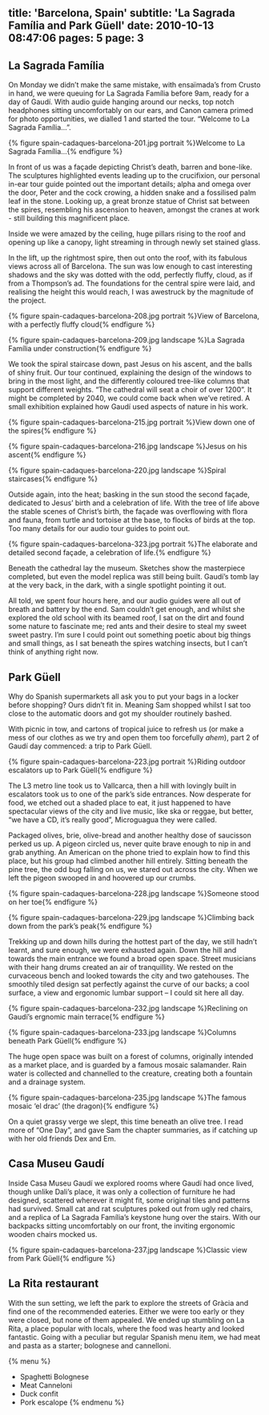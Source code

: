 title: 'Barcelona, Spain'
subtitle: 'La Sagrada Família and Park Güell'
date: 2010-10-13 08:47:06
pages: 5
page: 3
---

## La Sagrada Família

On Monday we didn’t make the same mistake, with ensaïmada’s from Crusto in hand, we were queuing for La Sagrada Família before 9am, ready for a day of Gaudí. With audio guide hanging around our necks, top notch headphones sitting uncomfortably on our ears, and Canon camera primed for photo opportunities, we dialled 1 and started the tour. “Welcome to La Sagrada Família…”.

{% figure spain-cadaques-barcelona-201.jpg portrait %}Welcome to La Sagrada Família…{% endfigure %}

In front of us was a façade depicting Christ’s death, barren and bone-like. The sculptures highlighted events leading up to the crucifixion, our personal in-ear tour guide pointed out the important details; alpha and omega over the door, Peter and the cock crowing, a hidden snake and a fossilised palm leaf in the stone. Looking up, a great bronze statue of Christ sat between the spires, resembling his ascension to heaven, amongst the cranes at work - still building this magnificent place.

Inside we were amazed by the ceiling, huge pillars rising to the roof and opening up like a canopy, light streaming in through newly set stained glass.

In the lift, up the rightmost spire, then out onto the roof, with its fabulous views across all of Barcelona. The sun was low enough to cast interesting shadows and the sky was dotted with the odd, perfectly fluffy, cloud, as if from a Thompson’s ad. The foundations for the central spire were laid, and realising the height this would reach, I was awestruck by the magnitude of the project.

{% figure spain-cadaques-barcelona-208.jpg portrait %}View of Barcelona, with a perfectly fluffy cloud{% endfigure %}

{% figure spain-cadaques-barcelona-209.jpg landscape %}La Sagrada Família under construction{% endfigure %}

We took the spiral staircase down, past Jesus on his ascent, and the balls of shiny fruit. Our tour continued, explaining the design of the windows to bring in the most light, and the differently coloured tree-like columns that support different weights. “The cathedral will seat a choir of over 1200”. It might be completed by 2040, we could come back when we’ve retired. A small exhibition explained how Gaudí used aspects of nature in his work.

{% figure spain-cadaques-barcelona-215.jpg portrait %}View down one of the spires{% endfigure %}

{% figure spain-cadaques-barcelona-216.jpg landscape %}Jesus on his ascent{% endfigure %}

{% figure spain-cadaques-barcelona-220.jpg landscape %}Spiral staircases{% endfigure %}

Outside again, into the heat; basking in the sun stood the second façade, dedicated to Jesus’ birth and a celebration of life. With the tree of life above the stable scenes of Christ’s birth, the façade was overflowing with flora and fauna, from turtle and tortoise at the base, to flocks of birds at the top. Too many details for our audio tour guides to point out.

{% figure spain-cadaques-barcelona-323.jpg portrait %}The elaborate and detailed second façade, a celebration of life.{% endfigure %}

Beneath the cathedral lay the museum. Sketches show the masterpiece completed, but even the model replica was still being built. Gaudí’s tomb lay at the very back, in the dark, with a single spotlight pointing it out.

All told, we spent four hours here, and our audio guides were all out of breath and battery by the end. Sam couldn’t get enough, and whilst she explored the old school with its beamed roof, I sat on the dirt and found some nature to fascinate me; red ants and their desire to steal my sweet sweet pastry. I’m sure I could point out something poetic about big things and small things, as I sat beneath the spires watching insects, but I can’t think of anything right now.

## Park Güell

Why do Spanish supermarkets all ask you to put your bags in a locker before shopping? Ours didn’t fit in. Meaning Sam shopped whilst I sat too close to the automatic doors and got my shoulder routinely bashed.

With picnic in tow, and cartons of tropical juice to refresh us (or make a mess of our clothes as we try and open them too forcefully *ahem*), part 2 of Gaudí day commenced: a trip to Park Güell.

{% figure spain-cadaques-barcelona-223.jpg portrait %}Riding outdoor escalators up to Park Güell{% endfigure %}

The L3 metro line took us to Vallcarca, then a hill with lovingly built in escalators took us to one of the park’s side entrances. Now desperate for food, we etched out a shaded place to eat, it just happened to have spectacular views of the city and live music, like ska or reggae, but better, “we have a CD, it’s really good”, Microguagua they were called.

Packaged olives, brie, olive-bread and another healthy dose of saucisson perked us up. A pigeon circled us, never quite brave enough to nip in and grab anything. An American on the phone tried to explain how to find this place, but his group had climbed another hill entirely. Sitting beneath the pine tree, the odd bug falling on us, we stared out across the city. When we left the pigeon swooped in and hoovered up our crumbs.

{% figure spain-cadaques-barcelona-228.jpg landscape %}Someone stood on her toe{% endfigure %}

{% figure spain-cadaques-barcelona-229.jpg landscape %}Climbing back down from the park’s peak{% endfigure %}

Trekking up and down hills during the hottest part of the day, we still hadn’t learnt, and sure enough, we were exhausted again. Down the hill and towards the main entrance we found a broad open space. Street musicians with their hang drums created an air of tranquillity. We rested on the curvaceous bench and looked towards the city and two gatehouses. The smoothly tiled design sat perfectly against the curve of our backs; a cool surface, a view and ergonomic lumbar support – I could sit here all day.

{% figure spain-cadaques-barcelona-232.jpg landscape %}Reclining on Gaudí’s ergnomic main terrace{% endfigure %}

{% figure spain-cadaques-barcelona-233.jpg landscape %}Columns beneath Park Güell{% endfigure %}

The huge open space was built on a forest of columns, originally intended as a market place, and is guarded by a famous mosaic salamander. Rain water is collected and channelled to the creature, creating both a fountain and a drainage system.

{% figure spain-cadaques-barcelona-235.jpg landscape %}The famous mosaic ‘el drac’ (the dragon){% endfigure %}

On a quiet grassy verge we slept, this time beneath an olive tree. I read more of “One Day”, and gave Sam the chapter summaries, as if catching up with her old friends Dex and Em.

## Casa Museu Gaudí

Inside Casa Museu Gaudí we explored rooms where Gaudí had once lived, though unlike Dali’s place, it was only a collection of furniture he had designed, scattered wherever it might fit, some original tiles and patterns had survived. Small cat and rat sculptures poked out from ugly red chairs, and a replica of La Sagrada Família’s keystone hung over the stairs. With our backpacks sitting uncomfortably on our front, the inviting ergonomic wooden chairs mocked us.

{% figure spain-cadaques-barcelona-237.jpg landscape %}Classic view from Park Güell{% endfigure %}

## La Rita restaurant

With the sun setting, we left the park to explore the streets of Gràcia and find one of the recommended eateries. Either we were too early or they were closed, but none of them appealed. We ended up stumbling on La Rita, a place popular with locals, where the food was hearty and looked fantastic. Going with a peculiar but regular Spanish menu item, we had meat and pasta as a starter; bolognese and cannelloni.

{% menu %}
* Spaghetti Bolognese
* Meat Canneloni
* Duck confit
* Pork escalope
{% endmenu %}
